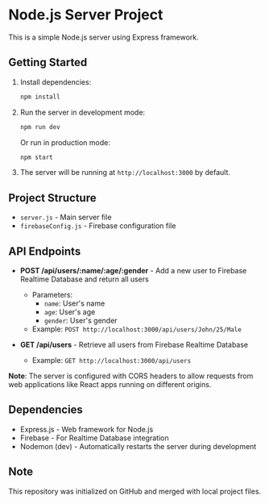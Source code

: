# Node.js Server Project

This is a simple Node.js server using Express framework.

## Getting Started

1. Install dependencies:
   ```bash
   npm install
   ```

2. Run the server in development mode:
   ```bash
   npm run dev
   ```

   Or run in production mode:
   ```bash
   npm start
   ```

3. The server will be running at `http://localhost:3000` by default.

## Project Structure

- `server.js` - Main server file
- `firebaseConfig.js` - Firebase configuration file

## API Endpoints

- **POST /api/users/:name/:age/:gender** - Add a new user to Firebase Realtime Database and return all users
  - Parameters:
    - `name`: User's name
    - `age`: User's age
    - `gender`: User's gender
  - Example: `POST http://localhost:3000/api/users/John/25/Male`

- **GET /api/users** - Retrieve all users from Firebase Realtime Database
  - Example: `GET http://localhost:3000/api/users`

**Note**: The server is configured with CORS headers to allow requests from web applications like React apps running on different origins.

## Dependencies

- Express.js - Web framework for Node.js
- Firebase - For Realtime Database integration
- Nodemon (dev) - Automatically restarts the server during development

## Note

This repository was initialized on GitHub and merged with local project files.

